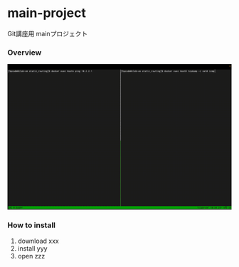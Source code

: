 # main-project
Git講座用 mainプロジェクト

### Overview
![demo](images/ping_tcpdump.gif)

### How to install
1. download xxx
2. install yyy
3. open zzz
